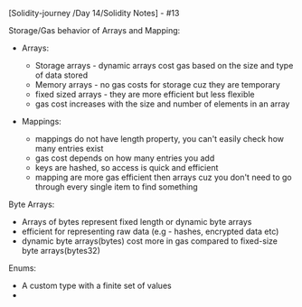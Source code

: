 
[Solidity-journey /Day 14/Solidity Notes] - #13


Storage/Gas behavior of Arrays and Mapping: 

- Arrays: 
    - Storage arrays - dynamic arrays cost gas based on the size and type of data stored 
    - Memory arrays - no gas costs for storage cuz they are temporary 
    - fixed sized arrays - they are more efficient but less flexible 
    - gas cost increases with the size and number of elements in an array 

- Mappings: 
    - mappings do not have length property, you can't easily check how many entries exist 
    - gas cost depends on how many entries you add
    - keys are hashed, so access is quick and efficient 
    - mapping are more gas efficient then arrays cuz you don't need to go through every single item to find something 


Byte Arrays: 

- Arrays of bytes represent fixed length or dynamic byte arrays 
- efficient for representing raw data (e.g - hashes, encrypted data etc) 
- dynamic byte arrays(bytes) cost more in gas compared to fixed-size byte arrays(bytes32)


Enums:

- A custom type with a finite set of values
- 